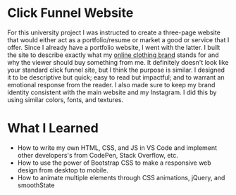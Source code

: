 # Click Funnel Website
For this university project I was instructed to create a three-page website that would either act as a portfolio/resume or market a good or service that I offer.
Since I already have a portfolio website, I went with the latter. I built the site to describe exactly what my [online clothing brand](https://lessthanthreeapparel.com/)
stands for and why the viewer should buy something from me. It definitely doesn't look like your standard click funnel site, but I think the purpose is similar. I designed
it to be descriptive but quick; easy to read but impactful; and to warrant an emotional response from the reader. I also made sure to keep my brand identity consistent with
the main website and my Instagram. I did this by using similar colors, fonts, and textures.

# What I Learned
- How to write my own HTML, CSS, and JS in VS Code and implement other developers's from CodePen, Stack Overflow, etc.
- How to use the power of Bootstrap CSS to make a responsive web design from desktop to mobile.
- How to animate multiple elements through CSS animations, jQuery, and smoothState
